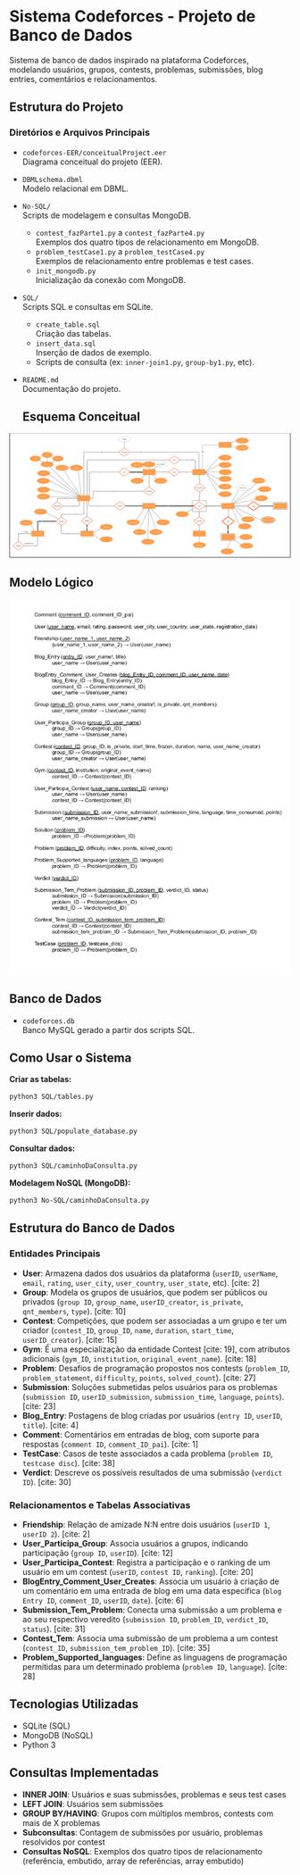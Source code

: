 # Sistema Codeforces - Projeto de Banco de Dados

Sistema de banco de dados inspirado na plataforma Codeforces, modelando usuários, grupos, contests, problemas, submissões, blog entries, comentários e relacionamentos.

## Estrutura do Projeto

### Diretórios e Arquivos Principais

- `codeforces-EER/conceitualProject.eer`  
  Diagrama conceitual do projeto (EER).
- `DBMLschema.dbml`  
  Modelo relacional em DBML.
- `No-SQL/`  
  Scripts de modelagem e consultas MongoDB.
  - `contest_fazParte1.py` a `contest_fazParte4.py`  
    Exemplos dos quatro tipos de relacionamento em MongoDB.
  - `problem_testCase1.py` a `problem_testCase4.py`  
    Exemplos de relacionamento entre problemas e test cases.
  - `init_mongodb.py`  
    Inicialização da conexão com MongoDB.
- `SQL/`  
  Scripts SQL e consultas em SQLite.
  - `create_table.sql`  
    Criação das tabelas.
  - `insert_data.sql`  
    Inserção de dados de exemplo.
  - Scripts de consulta (ex: `inner-join1.py`, `group-by1.py`, etc).
- `README.md`  
  Documentação do projeto.

  ## Esquema Conceitual

![Esquema Conceitual do Projeto](codeforces-EER/Conceitual.png)

  ## Modelo Lógico

![Modelo Lógico do projeto](modelo%20logico/Logico.png)

## Banco de Dados

- `codeforces.db`  
  Banco MySQL gerado a partir dos scripts SQL.

## Como Usar o Sistema

**Criar as tabelas:**
```sh
python3 SQL/tables.py
```

**Inserir dados:**
```sh
python3 SQL/populate_database.py
```

**Consultar dados:**
```sh
python3 SQL/caminhoDaConsulta.py
```

**Modelagem NoSQL (MongoDB):**
```sh
python3 No-SQL/caminhoDaConsulta.py
```

## Estrutura do Banco de Dados

### Entidades Principais

- **User**: Armazena dados dos usuários da plataforma (`userID`, `userName`, `email`, `rating`, `user_city`, `user_country`, `user_state`, etc). [cite: 2]
- **Group**: Modela os grupos de usuários, que podem ser públicos ou privados (`group ID`, `group_name`, `userID_creator`, `is_private`, `qnt_members`, `type`). [cite: 10]
- **Contest**: Competições, que podem ser associadas a um grupo e ter um criador (`contest_ID`, `group_ID`, `name`, `duration`, `start_time`, `userID_creator`). [cite: 15]
- **Gym**: É uma especialização da entidade Contest [cite: 19], com atributos adicionais (`gym_ID`, `institution`, `original_event_name`). [cite: 18]
- **Problem**: Desafios de programação propostos nos contests (`problem_ID`, `problem_statement`, `difficulty`, `points`, `solved_count`). [cite: 27]
- **Submission**: Soluções submetidas pelos usuários para os problemas (`submission ID`, `userID_submission`, `submission_time`, `language`, `points`). [cite: 23]
- **Blog_Entry**: Postagens de blog criadas por usuários (`entry ID`, `userID`, `title`). [cite: 4]
- **Comment**: Comentários em entradas de blog, com suporte para respostas (`comment ID`, `comment_ID_pai`). [cite: 1]
- **TestCase**: Casos de teste associados a cada problema (`problem ID`, `testcase disc`). [cite: 38]
- **Verdict**: Descreve os possíveis resultados de uma submissão (`verdict ID`). [cite: 30]

### Relacionamentos e Tabelas Associativas

- **Friendship**: Relação de amizade N:N entre dois usuários (`userID 1`, `userID 2`). [cite: 2]
- **User_Participa_Group**: Associa usuários a grupos, indicando participação (`group ID`, `userID`). [cite: 12]
- **User_Participa_Contest**: Registra a participação e o ranking de um usuário em um contest (`userID`, `contest ID`, `ranking`). [cite: 20]
- **BlogEntry_Comment_User_Creates**: Associa um usuário à criação de um comentário em uma entrada de blog em uma data específica (`blog Entry ID`, `comment_ID`, `userID`, `date`). [cite: 6]
- **Submission_Tem_Problem**: Conecta uma submissão a um problema e ao seu respectivo veredito (`submission ID`, `problem_ID`, `verdict_ID`, `status`). [cite: 31]
- **Contest_Tem**: Associa uma submissão de um problema a um contest (`contest_ID`, `submission_tem_problem_ID`). [cite: 35]
- **Problem_Supported_languages**: Define as linguagens de programação permitidas para um determinado problema (`problem ID`, `language`). [cite: 28]

## Tecnologias Utilizadas

- SQLite (SQL)
- MongoDB (NoSQL)
- Python 3

## Consultas Implementadas

- **INNER JOIN**: Usuários e suas submissões, problemas e seus test cases
- **LEFT JOIN**: Usuários sem submissões
- **GROUP BY/HAVING**: Grupos com múltiplos membros, contests com mais de X problemas
- **Subconsultas**: Contagem de submissões por usuário, problemas resolvidos por contest
- **Consultas NoSQL**: Exemplos dos quatro tipos de relacionamento (referência, embutido, array de referências, array embutido)